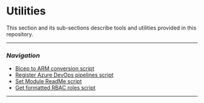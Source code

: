 # Utilities

This section and its sub-sections describe tools and utilities provided in this repository.

---

### _Navigation_

- [Bicep to ARM conversion script](./UtilitiesConvertToARMTemplate)
- [Register Azure DevOps pipelines script](./UtilitiesRegisterAzureDevOpsPipeline)
- [Set Module ReadMe script](./UtilitiesSetModuleReadMe)
- [Get formatted RBAC roles script](./UtilitiesGetFormattedRBACRoleList)

---
